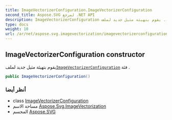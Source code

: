 ```yaml
---
title: ImageVectorizerConfiguration.ImageVectorizerConfiguration
second_title: Aspose.SVG لمرجع .NET API
description: ImageVectorizerConfiguration البناء. يقوم بتهيئة مثيل جديد لملفImageVectorizerConfiguration فئة .
type: docs
weight: 10
url: /ar/net/aspose.svg.imagevectorization/imagevectorizerconfiguration/imagevectorizerconfiguration/
---
```

## ImageVectorizerConfiguration constructor

يقوم بتهيئة مثيل جديد لملف[`ImageVectorizerConfiguration`](../) فئة .

```csharp
public ImageVectorizerConfiguration()
```

### أنظر أيضا

* class [ImageVectorizerConfiguration](../)
* مساحة الاسم [Aspose.Svg.ImageVectorization](../../imagevectorizerconfiguration/)
* المجسم [Aspose.SVG](../../../)


